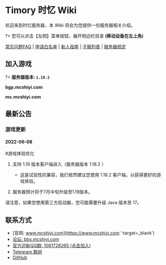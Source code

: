 
# Timory 时忆 Wiki

欢迎来到时忆服务器，本 Wiki 将会为您提供一份服务器相关介绍。  

?> 您可以点击【左侧】菜单按钮，展开侧边栏目录 **(移动设备在左上角)**

[常见问题FAQ](/zh-CN/guide/faq.md) | [申请白名单](/zh-CN/join/whitelist.md) | [新人指南](/zh-CN/guide/playerGuide.md) | [子服列表](/zh-CN/guide/serverInfo.md) |  [服务器规定](/zh-CN/join/rules.md) 

## 加入游戏

?> **服务器版本: ``1.18.2``**

**bgp.mcshiyi.com**    

**mc.mcshiyi.com**    

## 最新公告

### 游戏更新
#### 2022-06-08

#游戏体验优化

1. 支持 1.19 版本客户端进入（服务器版本 1.18.2 ）
    - 这是试验性的兼容，我们依然建议您使用 1.18.2 客户端，以获得更好的游戏体验。

2. 服务器预计将于7月中旬升级至1.19版本。

请注意，如果您使用第三方启动器，您可能需要升级 Java 版本至 17。


## 联系方式
- [官网: www.mcshiyi.com](https://www.mcshiyi.com ':target=_blank')
- [论坛: bbs.mcshiyi.com](https://bbs.mcshiyi.com ':target=_blank')
- [官方迎新QQ群: 1061728265 (点击加入)](https://jq.qq.com/?_wv=1027&k=5BSu3sX ':target=_blank')
- [Telegram 群组](https://t.me/joinchat/IdDH-Egtujuf1UzuCWznJw ':target=_blank')
- [GitHub](https://github.com/TimoryGroup ':target=_blank')
